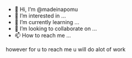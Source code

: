 - 👋 Hi, I’m @madeinapomu
- 👀 I’m interested in ...
- 🌱 I’m currently learning ...
- 💞️ I’m looking to collaborate on ...
- 📫 How to reach me ...

<!---
madeinapomu/madeinapomu is a ✨ special ✨ repository because its `README.md` (this file) appears on your GitHub profile.
You can click the Preview link to take a look at your changes.
--->
however for u to reach me u will do alot of work
